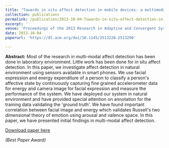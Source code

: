 ```yaml
---
title: "Towards in situ affect detection in mobile devices: a multimodal approach"
collection: publications
permalink: /publication/2013-10-04-Towards-in-situ-affect-detection-in-mobile-devices
excerpt: ''
venue: 'Proceedings of the 2013 Research in Adaptive and Convergent Systems (RACS), Montreal, Canada'
date: 2013-10-04
paperurl: 'https://dl.acm.org/doi/10.1145/2513228.2513290'

---
```


**Abstract:** Most of the research in multi-modal affect detection has been done in laboratory environment. Little work has been done for in situ affect detection. In this paper, we investigate affect detection in natural environment using sensors available in smart phones. We use facial expression and energy expenditure of a person to classify a person's affective state by continuously capturing fine grained accelerometer data for energy and camera image for facial expression and measure the performance of the system. We have deployed our system in natural environment and have provided special attention on annotation for the training data validating the 'ground truth'. We have found important correlation between facial image and energy which validates Russell's two dimensional theory of emotion using arousal and valence space. In this paper, we have presented initial findings in multi-modal affect detection.

 [Download paper here](http://ferdaus.github.io/files/RACS13-Affect_Best_paper.pdf)     
 
*(Best Paper Award)*